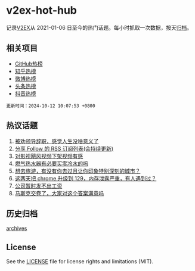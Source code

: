 # v2ex-hot-hub

 记录[V2EX](https://www.v2ex.com/)从 2021-01-06 日至今的热门话题。每小时抓取一次数据，按天[归档](archives)。
 
 ## 相关项目

- [GitHub热榜](https://github.com/snaildev/github-hot-hub)
- [知乎热榜](https://github.com/snaildev/zhihu-hot-hub)
- [微博热榜](https://github.com/snaildev/weibo-hot-hub)
- [头条热榜](https://github.com/snaildev/toutiao-hot-hub)
- [抖音热榜](https://github.com/snaildev/douyin-hot-hub)


 `更新时间：2024-10-12 10:07:53 +0800`

## 热议话题

1. [被劝领导辞职，感觉人生没啥意义了](https://www.v2ex.com/t/1079112)
1. [分享 Follow 的 RSS 订阅列表(会持续更新)](https://www.v2ex.com/t/1079117)
1. [对影视飓风视频下架视频有感](https://www.v2ex.com/t/1079238)
1. [燃气热水器有必要买零冷水的吗](https://www.v2ex.com/t/1079220)
1. [想去旅游，有没有你去过且让你印象特别深刻的城市？](https://www.v2ex.com/t/1079417)
1. [这两天把 chrome 升级到 129，内存泄露严重，有人遇到过？](https://www.v2ex.com/t/1079138)
1. [公司暂时发不出工资](https://www.v2ex.com/t/1079166)
1. [马斯克交卷了，大家对这个答案满意吗](https://www.v2ex.com/t/1079183)

## 历史归档

[archives](archives)

## License

See the [LICENSE](LICENSE) file for license rights and limitations (MIT).
